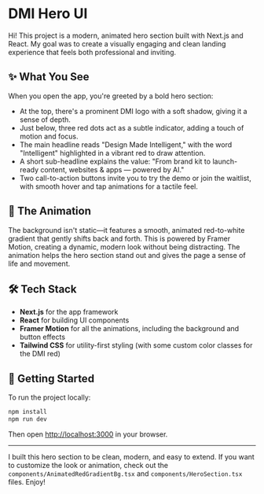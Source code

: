 # DMI Hero UI

Hi! This project is a modern, animated hero section built with Next.js and React. My goal was to create a visually engaging and clean landing experience that feels both professional and inviting.

## ✨ What You See

When you open the app, you're greeted by a bold hero section:
- At the top, there's a prominent DMI logo with a soft shadow, giving it a sense of depth.
- Just below, three red dots act as a subtle indicator, adding a touch of motion and focus.
- The main headline reads "Design Made Intelligent," with the word "Intelligent" highlighted in a vibrant red to draw attention.
- A short sub-headline explains the value: "From brand kit to launch-ready content, websites & apps — powered by AI."
- Two call-to-action buttons invite you to try the demo or join the waitlist, with smooth hover and tap animations for a tactile feel.

## 🎨 The Animation

The background isn't static—it features a smooth, animated red-to-white gradient that gently shifts back and forth. This is powered by Framer Motion, creating a dynamic, modern look without being distracting. The animation helps the hero section stand out and gives the page a sense of life and movement.

## 🛠️ Tech Stack

- **Next.js** for the app framework
- **React** for building UI components
- **Framer Motion** for all the animations, including the background and button effects
- **Tailwind CSS** for utility-first styling (with some custom color classes for the DMI red)

## 🚀 Getting Started

To run the project locally:

```bash
npm install
npm run dev
```

Then open [http://localhost:3000](http://localhost:3000) in your browser.

---

I built this hero section to be clean, modern, and easy to extend. If you want to customize the look or animation, check out the `components/AnimatedRedGradientBg.tsx` and `components/HeroSection.tsx` files. Enjoy!
